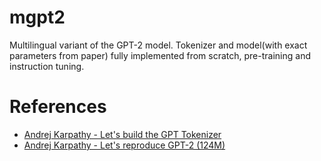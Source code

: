 # mgpt2
Multilingual variant of the GPT-2 model. Tokenizer and model(with exact parameters from paper) fully implemented from scratch, pre-training and instruction tuning.

# References
- [Andrej Karpathy - Let's build the GPT Tokenizer](https://www.youtube.com/watch?v=zduSFxRajkE)
- [Andrej Karpathy - Let's reproduce GPT-2 (124M)](https://www.youtube.com/watch?v=l8pRSuU81PU)
